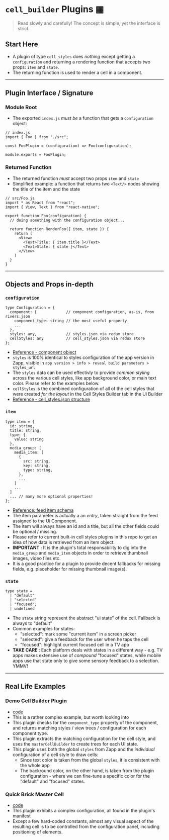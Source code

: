 # `cell_builder` Plugins ▦
> Read slowly and carefully! The concept is simple, yet the interface is strict.

## Start Here
- A plugin of type `cell_styles` does _nothing_ except getting a `configuration` and returning a rendering function that accepts two props: `item` and `state`.
- The returning function is used to render a cell in a component.

---

## Plugin Interface / Signature
### Module Root
- The exported `index.js` _must be_ a function that gets a `configuration` object:
```
// index.js
import { Foo } from "./src";

const FooPlugin = (configuration) => Foo(configuration);

module.exports = FooPlugin;
```

### Returned Function
- The returned function _must_ accept two props `item` and `state`
- Simplified example: a function that returns two `<Text/>` nodes showing the title of the item and the state
```
// src/Foo.js
import * as React from "react";
import { View, Text } from "react-native";

export function Foo(configuration) {
  // doing something with the configuration object...

  return function RenderFoo({ item, state }) {
    return (
      <View>
        <Text>Title: { item.title }</Text>
        <Text>State: { state }</Text>
      </View>
    )
  }
}
```

---

## Objects and Props in-depth
### `configuration`
```
type Configuration = {
  component: {             // component configuration, as-is, from rivers.json
    component_type: string // the most useful property 
    ...
  },
  styles: any,             // styles.json via redux store
  cellStyles: any          // cell_styles.json via redux store
};
```
- [Reference - component object](https://developer.applicaster.com/ui-builder/ios/Rivers.html)
- `styles` is 100% identical to styles configuration of the app version in Zapp, visible in `app version > info > reveal build parameters > styles_url`
- The `styles` data can be used effectivly to provide _common styling_ across the various cell styles, like app background color, or main text color. Please refer to the examples below.
- `cellStyles` is the combined configuration of all of the cell styles that were created _for the layout_ in the Cell Styles Builder tab in the Ui Builder
- [Reference - cell_styles.json structure](https://github.com/applicaster/zapp/wiki/Cell-Styles-S3-output#cell_stylesjson)

### `item`
```
type item = {
  id: string,
  title: string,
  type: {
    value: string
  },
  media_group: [
    media_item: [
      {
        src: string,
        key: string,
        type: string,
      },
      ...
    ]
    ...
  ]
  ... // many more optional properties!
};
```
- [Reference: feed item schema](https://developer.applicaster.com/Zapp-Feed/0.-Schema.html)
- The item parameter is actually a an _entry_, taken straight from the feed assigned to the Ui Component.
- The item will always have an id and a title, but all the other fields could be optional / missing.
- Please refer to current built-in cell styles plugins in this repo to get an idea of how data is retrieved from an item object.
- **IMPORTANT :** It is the plugin's total responsability to dig into the `media_group` and `media_item` objects in order to retrieve thumbnail images, video files etc.
- It is a good practice for a plugin to provide decent fallbacks for missing fields, e.g. placeholder for missing thumbnail image(s).

### `state`
```
type state =
  | "default"
  | "selected"
  | "focused";
  | undefined
```
- The `state` string represent the abstract "ui state" of the cell. Fallback is always to "default"
- Common examples for states:
  - "selected": mark some "current item" in a screen picker
  - "selected": give a feedback for the user when he taps the cell
  - "focused": highlight current focused cell in a TV app
- **TAKE CARE :** Each platform deals with states in a different way - e.g. TV apps makes extensive use of _compound_ "focused" states, while mobile apps use that state only to give some sensory feedback to a selection. YMMV!

---

## Real Life Examples
### Demo Cell Builder Plugin
- [code](https://github.com/applicaster/QuickBrick/blob/master/plugins/quick-brick-demo-cell-builder-plugin/src/index.js)
- This is a rather complex example, but worth looking into
- This plugin checks for the `component_type` property of the component, and returns matching styles / view trees / configuration for each component type.
- This plugin extracts the matching configuration for the cell style, and uses the `masterCellBuilder` to create trees for each UI state.
- This plugin uses both the global `styles` from Zapp and the _individual_ configuration of a cell style to draw cells:
  - Since text color is taken from the global `styles`, it is consistent with the whole app
  - The backround color, on the other hand, is taken from the plugin configuration - where we can fine-tune a specific color for the "default" and "focused" states.

### Quick Brick Master Cell
- [code](https://github.com/applicaster/QuickBrick/tree/master/plugins/zapp-react-native-master-cell)
- This plugin exhibits a complex configuration, all found in the plugin's manifest
- Except a few hard-coded constants, almost any visual aspect of the resulting cell is to be controlled from the configuration panel, including positioning of elements.

